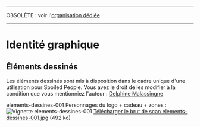 ____
OBSOLÈTE : voir l'[organisation dédiée](https://github.com/Spoiled-People/)
___

# Identité graphique

## Éléments dessinés

Les éléments dessinés sont mis à disposition dans le cadre unique d'une utilisation pour Spoiled People. Vous avez le droit de les modifier à la condition que vous mentionniez l'auteur : [Delphine Malassingne](http://nissone.com/)

elements-dessines-001
Personnages du logo + cadeau + zones :
![Vignette elements-dessines-001](http://nissone.com/spoiled-people/elements-dessines-01-vignette.jpg)
[Télécharger le brut de scan elements-dessines-001.jpg](http://nissone.com/spoiled-people/elements-dessines-01.jpg) (492 ko)
